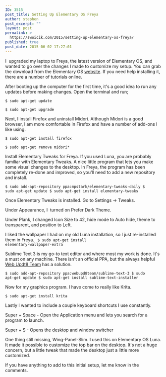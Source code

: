 ```yaml
---
ID: 3515
post_title: Setting Up Elementary OS Freya
author: stephen
post_excerpt: ""
layout: post
permalink: >
  https://swoicik.com/2015/setting-up-elementary-os-freya/
published: true
post_date: 2015-06-02 17:27:01
---
```

I  upgraded my laptop to Freya, the latest version of Elementary OS, and wanted to go over the changes I made to customize my setup. You can grab the download from the Elementary OS <a href="http://elementary.io" target="_blank">website</a>. If you need help installing it, there are a number of tutorials online.

<!--more-->After booting up the computer for the first time, it's a good idea to run any updates before making changes. Open the terminal and run;

<code>$ sudo apt-get update</code>

<code>$ sudo apt-get upgrade</code>

Next, I install Firefox and uninstall Midori. Although Midori is a good browser, I am more comfortable in Firefox and have a number of add-ons I like using.

<code>$ sudo apt-get install firefox</code>

<code>$ sudo apt-get remove midori*</code>

Install Elementary Tweaks for Freya. If you used Luna, you are probably familiar with Elementary Tweaks. A nice little program that lets you make some visual changes to the desktop. In Freya, the program has been completely re-done and improved, so you'll need to add a new repository and install.

<code>$ sudo add-apt-repository ppa:mpstark/elementary-tweaks-daily
$ sudo apt-get update
$ sudo apt-get install elementary-tweaks</code>

Once Elementary Tweaks is installed. Go to Settings -&gt; Tweaks.

Under Appearance, I  turned on Prefer Dark Theme.

Under Plank, I changed Icon Size to 42, hide mode to Auto hide, theme to transparent, and position to Left.

I liked the wallpaper I had on my old Luna installation, so I just re-installed them in Freya.
<code>
$ sudo apt-get install elementary-wallpaper-extra</code>

Sublime Text 3 is my go-to text editor and where most my work is done. It's a must on any machine. There isn't an official PPA, but the always helpful <a href="http://www.webupd8.org/" target="_blank">Web Updt8 Team</a> has a solution.

<code>$ sudo add-apt-repository ppa:webupd8team/sublime-text-3
$ sudo apt-get update
$ sudo apt-get install sublime-text-installer</code>

Now for my graphics program. I have come to really like Krita.

<code>$ sudo apt-get install krita</code>

Lastly I wanted to include a couple keyboard shortcuts I use constantly.

Super + Space - Open the Application menu and lets you search for a program to launch.

Super + S - Opens the desktop and window switcher

One thing still missing, Wing-Panel-Slim. I used this on Elementary OS Luna. It made it possible to customize the top bar on the desktop. It's not a huge concern, but a little tweak that made the desktop just a little more customized.

If you have anything to add to this initial setup, let me know in the comments.